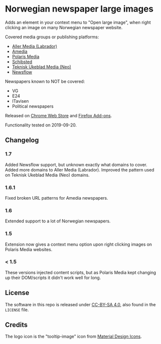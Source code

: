 # Norwegian newspaper large images

Adds an element in your context menu to "Open large image", when right clicking an image on many Norwegian newspaper website.

Covered media groups or publishing platforms:

- [Aller Media (Labrador)](https://www.aller.no/node/2323)
- [Amedia](http://www.amedia.no/virksomheten/vare-mediehus/)
- [Polaris Media](http://www.polarismedia.no/vare-selskaper/)
- [Schibsted](https://schibsted.com/)
- [Teknisk Ukeblad Media (Neo)](https://www.tumedia.no/)
- [Newsflow](https://www.newsflow.no/)

Newspapers known to NOT be covered:

- VG
- E24
- ITavisen
- Political newspapers

Released on [Chrome Web Store](https://chrome.google.com/webstore/detail/eohpfbapbmhblpjcnjfikpmcdkkpkihg) and [Firefox Add-ons](https://addons.mozilla.org/en-US/firefox/addon/nn-large-images/).

Functionality tested on 2019-09-20.

## Changelog

### 1.7

Added Newsflow support, but unknown exactly what domains to cover.
Added more domains to Aller Media (Labrador).
Improved the pattern used on Teknisk Ukeblad Media (Neo) domains.

### 1.6.1

Fixed broken URL patterns for Amedia newspapers.

### 1.6

Extended support to a lot of Norwegian newspapers.

### 1.5

Extension now gives a context menu option upon right clicking images on Polaris Media websites.

### < 1.5

These versions injected content scripts, but as Polaris Media kept changing up their DOM/scripts it didn't work well for long.

## License

The software in this repo is released under [CC-BY-SA 4.0](https://creativecommons.org/licenses/by-sa/4.0/), also found in the `LICENSE` file.

## Credits

The logo icon is the "tooltip-image" icon from [Material Design Icons](https://materialdesignicons.com/).
